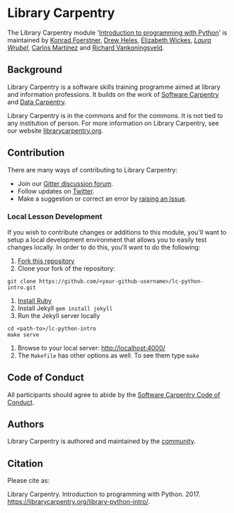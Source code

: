 # Library Carpentry

The Library Carpentry module '[Introduction to programming with Python](https://data-lessons.github.io/library-python-intro/)' is maintained by [Konrad Foerstner](https://github.com/konrad), [Drew Heles](https://github.com/dheles), [Elizabeth Wickes](https://github.com/elliewix), *[Laura Wrubel](https://github.com/lwrubel)*, [Carlos Martinez](https://github.com/c-martinez) and [Richard Vankoningsveld](https://github.com/richyvk).

## Background

Library Carpentry is a software skills training programme aimed at library and information professions. It builds on the work of [Software Carpentry](http://software-carpentry.org/) and [Data Carpentry](http://www.datacarpentry.org/).

Library Carpentry is in the commons and for the commons. It is not tied to any institution of person. For more information on Library Carpentry, see our website [librarycarpentry.org](https://librarycarpentry.org/).

## Contribution

There are many ways of contributing to Library Carpentry:

- Join our [Gitter discussion forum](https://gitter.im/weaverbel/LibraryCarpentry).
- Follow updates on [Twitter](https://twitter.com/search?f=tweets&vertical=default&q=%23librarycarpentry&src=typd).
- Make a suggestion or correct an error by [raising an Issue](https://github.com/LibraryCarpentry/lc-python-intro/issues).

### Local Lesson Development

If you wish to contribute changes or additions to this module, you'll want to
setup a local development environment that allows you to easily test changes
locally. In order to do this, you'll want to do the following:

1. [Fork this repository](https://help.github.com/articles/fork-a-repo/)
1. Clone your fork of the repository:

```
git clone https://github.com/<your-github-username>/lc-python-intro.git
```

1. [Install Ruby](https://www.ruby-lang.org/en/downloads/)
1. Install Jekyll `gem install jekyll`
1. Run the Jekyll server locally

```
cd <path-to>/lc-python-intro
make serve
```
1. Browse to your local server: [http://localhost:4000/](http://localhost:4000/)
1. The `Makefile` has other options as well. To see them type `make`

## Code of Conduct

All participants should agree to abide by the [Software Carpentry Code of Conduct](http://software-carpentry.org/conduct/).

## Authors

Library Carpentry is authored and maintained by the [community](https://github.com/LibraryCarpentry/lc-python-intro/network/members).

## Citation

Please cite as:

Library Carpentry. Introduction to programming with Python. 2017. https://librarycarpentry.org/library-python-intro/.
